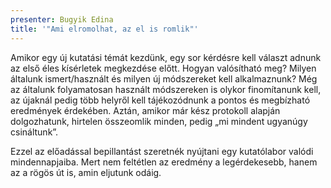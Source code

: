 ```yaml
---
presenter: Bugyik Edina
title: '"Ami elromolhat, az el is romlik"'
---
```


Amikor egy új kutatási témát kezdünk, egy sor kérdésre kell választ adnunk az első éles kísérletek megkezdése előtt. Hogyan valósítható meg? Milyen általunk ismert/használt és milyen új módszereket kell alkalmaznunk? Még az általunk folyamatosan használt módszereken is olykor finomítanunk kell, az újaknál pedig több helyről kell tájékozódnunk a pontos és megbízható eredmények érdekében. Aztán, amikor már kész protokoll alapján dolgozhatunk, hirtelen összeomlik minden, pedig „mi mindent ugyanúgy csináltunk”.

Ezzel az előadással bepillantást szeretnék nyújtani egy kutatólabor valódi mindennapjaiba. Mert nem feltétlen az eredmény a legérdekesebb, hanem az a rögös út is, amin eljutunk odáig.
